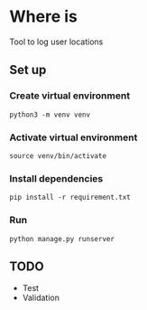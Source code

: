 # Where is

Tool to log user locations

## Set up
### Create virtual environment
```
python3 -m venv venv
```

### Activate virtual environment
```
source venv/bin/activate
```

### Install dependencies
```
pip install -r requirement.txt
```

### Run
```
python manage.py runserver
```

## TODO
* Test
* Validation